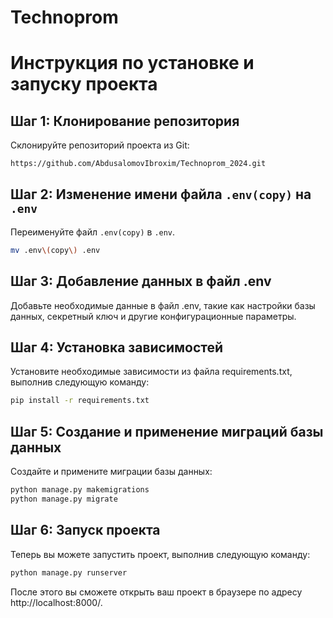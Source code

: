 # Technoprom

# Инструкция по установке и запуску проекта

## Шаг 1: Клонирование репозитория

Склонируйте репозиторий проекта из Git:

```bash
https://github.com/AbdusalomovIbroxim/Technoprom_2024.git
```

## Шаг 2: Изменение имени файла `.env(copy)` на `.env`

Переименуйте файл `.env(copy)` в `.env`.

```bash
mv .env\(copy\) .env
```

[//]: # (необходимые данные в файл .env, такие как настройки базы данных, секретный ключ и другие конфигурационные параметры)

## Шаг 3: Добавление данных в файл .env

Добавьте необходимые данные в файл .env, такие как настройки базы данных, секретный ключ и другие конфигурационные
параметры.

## Шаг 4: Установка зависимостей

Установите необходимые зависимости из файла requirements.txt, выполнив следующую команду:

```bash
pip install -r requirements.txt
```

## Шаг 5: Создание и применение миграций базы данных

Создайте и примените миграции базы данных:

```bash
python manage.py makemigrations
python manage.py migrate
```

## Шаг 6: Запуск проекта

Теперь вы можете запустить проект, выполнив следующую команду:

```bash
python manage.py runserver
```

После этого вы сможете открыть ваш проект в браузере по адресу http://localhost:8000/.

